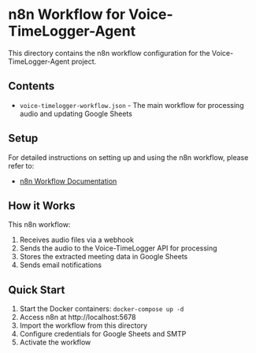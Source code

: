 # n8n Workflow for Voice-TimeLogger-Agent

This directory contains the n8n workflow configuration for the Voice-TimeLogger-Agent project.

## Contents

- `voice-timelogger-workflow.json` - The main workflow for processing audio and updating Google Sheets

## Setup

For detailed instructions on setting up and using the n8n workflow, please refer to:
- [n8n Workflow Documentation](../docs/n8n-workflow.md)

## How it Works

This n8n workflow:
1. Receives audio files via a webhook
2. Sends the audio to the Voice-TimeLogger API for processing
3. Stores the extracted meeting data in Google Sheets
4. Sends email notifications

## Quick Start

1. Start the Docker containers: `docker-compose up -d`
2. Access n8n at http://localhost:5678
3. Import the workflow from this directory
4. Configure credentials for Google Sheets and SMTP
5. Activate the workflow